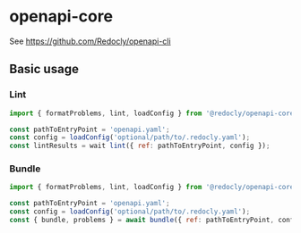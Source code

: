 # openapi-core

See https://github.com/Redocly/openapi-cli

## Basic usage

### Lint

```js
import { formatProblems, lint, loadConfig } from '@redocly/openapi-core';

const pathToEntryPoint = 'openapi.yaml';
const config = loadConfig('optional/path/to/.redocly.yaml');
const lintResults = wait lint({ ref: pathToEntryPoint, config });
```

### Bundle

```js
import { formatProblems, lint, loadConfig } from '@redocly/openapi-core';

const pathToEntryPoint = 'openapi.yaml';
const config = loadConfig('optional/path/to/.redocly.yaml');
const { bundle, problems } = await bundle({ ref: pathToEntryPoint, config });
```

